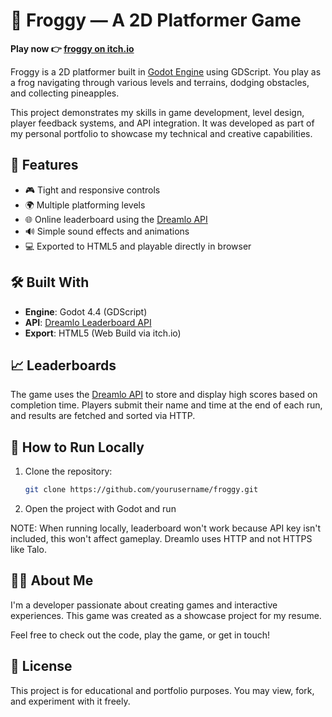 # 🐸 Froggy — A 2D Platformer Game

**Play now 👉 [froggy on itch.io](https://guyhev.itch.io/froggy)**

Froggy is a 2D platformer built in [Godot Engine](https://godotengine.org/) using GDScript. You play as a frog navigating through various levels and terrains, dodging obstacles, and collecting pineapples.

This project demonstrates my skills in game development, level design, player feedback systems, and API integration. It was developed as part of my personal portfolio to showcase my technical and creative capabilities.

## 🚀 Features

- 🎮 Tight and responsive controls  
- 🌍 Multiple platforming levels  
- 🌐 Online leaderboard using the [Dreamlo API](https://dreamlo.com/)    
- 🔊 Simple sound effects and animations  
- 💻 Exported to HTML5 and playable directly in browser  

## 🛠️ Built With

- **Engine**: Godot 4.4 (GDScript)  
- **API**: [Dreamlo Leaderboard API](https://dreamlo.com/) 
- **Export**: HTML5 (Web Build via itch.io)  

## 📈 Leaderboards

The game uses the [Dreamlo API](https://dreamlo.com/) to store and display high scores based on completion time. Players submit their name and time at the end of each run, and results are fetched and sorted via HTTP.

## 📂 How to Run Locally

1. Clone the repository:
   ```bash
   git clone https://github.com/yourusername/froggy.git
2. Open the project with Godot and run

NOTE: When running locally, leaderboard won't work because API key isn't included, this won't affect gameplay. 
      Dreamlo uses HTTP and not HTTPS like Talo.

## 🧑‍💻 About Me

I'm a developer passionate about creating games and interactive experiences. This game was created as a showcase project for my resume.

Feel free to check out the code, play the game, or get in touch!

## 📝 License

This project is for educational and portfolio purposes. You may view, fork, and experiment with it freely.
